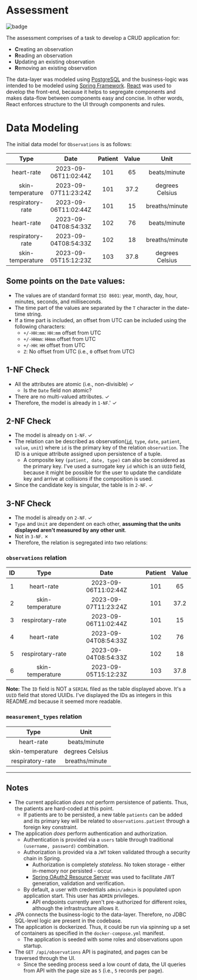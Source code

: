 # Assessment
![badge](https://github.com/dasunpubudumal/imperial-healthapp/actions/workflows/maven.yml/badge.svg)

The assessment comprises of a task to develop a CRUD application for:

- **C**reating an observation
- **R**eading an observation
- **U**pdating an existing observation
- **R**emoving an existing observation

The data-layer was modeled using [PostgreSQL](https://www.postgresql.org/) and the business-logic was intended to be modeled using [Spring Framework](https://spring.io/projects/spring-framework). [React](https://react.dev/) was used to develop the front-end, because it helps to segregate components and makes data-flow between components easy and concise. In other words, React enforces structure to the UI through components and rules.

# Data Modeling

The initial data model for `Observations` is as follows:

|     **Type**     |       **Date**       | **Patient** | **Value** |    **Unit**     |
| :--------------: | :------------------: | :---------: | :-------: | :-------------: |
|    heart-rate    | 2023-09-06T11:02:44Z |     101     |    65     |  beats/minute   |
| skin-temperature | 2023-09-07T11:23:24Z |     101     |   37.2    | degrees Celsius |
| respiratory-rate | 2023-09-06T11:02:44Z |     101     |    15     | breaths/minute  |
|    heart-rate    | 2023-09-04T08:54:33Z |     102     |    76     |  beats/minute   |
| respiratory-rate | 2023-09-04T08:54:33Z |     102     |    18     | breaths/minute  |
| skin-temperature | 2023-09-05T15:12:23Z |     103     |   37.8    | degrees Celsius |

## Some points on the `Date` values:

- The values are of standard format `ISO 8601`: year, month, day, hour, minutes, seconds, and milliseconds.
- The time part of the values are separated by the `T` character in the date-time string.
- If a time part is included, an offset from UTC can be included using the following characters:
  - `+/-HH:mm`: `HH:mm` offset from UTC
  - `+/-HHmm`: `HHmm` offset from UTC
  - `+/-HH`: `HH` offset from UTC
  - `Z`: No offset from UTC (i.e., `0` offset from UTC)

## 1-NF Check

- All the attributes are atomic (i.e., non-divisible) ✓
  - Is the `Date` field non atomic?
- There are no multi-valued attributes. ✓
- Therefore, the model is already in `1-NF`.' ✓

## 2-NF Check

- The model is already on `1-NF`. ✓
- The relation can be described as observation(<u>`id`</u>, `type`, `date`, `patient`, `value`, `unit`) where `id` is the primary key of the relation `observation`. The ID is a unique attribute assigned upon persistence of a tuple.
  - A composite key `(patient, date, type)` can also be considered as the primary key. I've used a surrogate key `id` which is an `UUID` field, because it might be possible for the user to update the candidate key and arrive at collisions if the composition is used.
- Since the candidate key is singular, the table is in `2-NF`. ✓

## 3-NF Check

- The model is already on `2-NF`. ✓
- `Type` and `Unit` are dependent on each other, **assuming that the units displayed aren't measured by any other unit**.
- Not in `3-NF`. ✗
- Therefore, the relation is segregated into two relations:

### `observations` relation

| ID  |       Type       |         Date         | Patient | Value |
| :-: | :--------------: | :------------------: | :-----: | :---: |
|  1  |    heart-rate    | 2023-09-06T11:02:44Z |   101   |  65   |
|  2  | skin-temperature | 2023-09-07T11:23:24Z |   101   | 37.2  |
|  3  | respirotary-rate | 2023-09-06T11:02:44Z |   101   |  15   |
|  4  |    heart-rate    | 2023-09-04T08:54:33Z |   102   |  76   |
|  5  | respirotary-rate | 2023-09-04T08:54:33Z |   102   |  18   |
|  6  | skin-temperature | 2023-09-05T15:12:23Z |   103   | 37.8  |

**Note:** The `ID` field is NOT a `SERIAL` filed as the table displayed above. It's a `UUID` field that stored UUIDs. I've displayed the IDs as integers in this README.md because it seemed more readable.

### `measurement_types` relation

|     **Type**     |    **Unit**     |
| :--------------: | :-------------: |
|    heart-rate    |  beats/minute   |
| skin-temperature | degrees Celsius |
| respiratory-rate | breaths/minute  |

---
## Notes

- The current application _does not_ perform persistence of patients. Thus, the patients are hard-coded at this point.
  - If patients are to be persisted, a new table `patients` can be added and its primary key will be related to `observations.patient` through a foreign key constraint.
- The application _does_ perform authentication and authorization.
  - Authentication is provided via a `users` table through traditional `(username, password)` combination.
  - Authorization is provided via a `JWT` token validated through a security chain in Spring.
    - Authorization is completely _stateless_. No token storage - either in-memory nor persisted - occur.
    - [Spring OAuth2 Resource Server](https://docs.spring.io/spring-security/reference/servlet/oauth2/resource-server/index.html) was used to facilitate JWT generation, validation and verification.
  - By default, a user with credentials `admin/admin` is populated upon application start. This user has `ADMIN` privileges.
    - API endpoints currently aren't pre-authorized for different roles, although the infrastructure allows it.
- JPA connects the business-logic to the data-layer. Therefore, no JDBC SQL-level logic are present in the codebase.
- The application is dockerized. Thus, it could be run via spinning up a set of containers as specified in the `docker-compose.yml` manifest.
  - The application is seeded with some roles and observations upon startup.
- The `GET /api/observations` API is paginated, and pages can be traversed through the UI.
  - Since the seeding process seed a low count of data, the UI queries from API with the page size as `5` (i.e., `5` records per page).